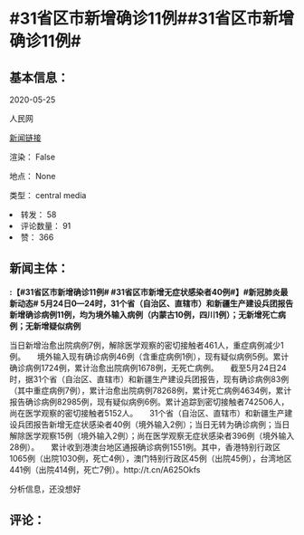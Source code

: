 <html>
 <body>
  <h1 id="title">
   #31省区市新增确诊11例##31省区市新增确诊11例#
  </h1>
  <div id="basic_info">
   <h2 id="default h2">
    基本信息：
   </h2>
   <p id="time">
    2020-05-25
   </p>
   <p id="author">
    人民网
   </p>
   <p id="src">
    <a href="https://weibo.cn/comment/J3wkph3AU">
     新闻链接
    </a>
   </p>
   <p id="is_rendered">
    渲染： False
   </p>
   <p id="location">
    地点： None
   </p>
   <p id="news_type">
    类型： central media
   </p>
  </div>
  <div id="attrs">
   <li id_no="repost">
    转发： 58
   </li>
   <li id_no="comment_number">
    评论数量： 91
   </li>
   <li id_no="attitude">
    赞： 366
   </li>
  </div>
  <div id="article">
   <h2 id="default h2">
    新闻主体：
   </h2>
   <p id="lead">
    <strong>
     :【#31省区市新增确诊11例# #31省区市新增无症状感染者40例#】#新冠肺炎最新动态# 5月24日0—24时，31个省（自治区、直辖市）和新疆生产建设兵团报告新增确诊病例11例，均为境外输入病例（内蒙古10例，四川1例）；无新增死亡病例；无新增疑似病例
    </strong>
   </p>
   <div id="main_text">
    <p id="paragraph_1">
     当日新增治愈出院病例7例，解除医学观察的密切接触者461人，重症病例减少1例。　　境外输入现有确诊病例46例（含重症病例1例），现有疑似病例5例。累计确诊病例1724例，累计治愈出院病例1678例，无死亡病例。　　截至5月24日24时，据31个省（自治区、直辖市）和新疆生产建设兵团报告，现有确诊病例83例（其中重症病例7例），累计治愈出院病例78268例，累计死亡病例4634例，累计报告确诊病例82985例，现有疑似病例6例。累计追踪到密切接触者742506人，尚在医学观察的密切接触者5152人。　　31个省（自治区、直辖市）和新疆生产建设兵团报告新增无症状感染者40例（境外输入2例）；当日无转为确诊病例；当日解除医学观察15例（境外输入2例）；尚在医学观察无症状感染者396例（境外输入28例）。　　累计收到港澳台地区通报确诊病例1551例。其中，香港特别行政区1065例（出院1030例，死亡4例），澳门特别行政区45例（出院45例），台湾地区441例（出院414例，死亡7例）。http://t.cn/A625Okfs
    </p>
   </div>
  </div>
  <div id="analyse_info">
   分析信息，还没想好
  </div>
  <div id="comments">
   <h2 id="default h2">
    评论：
   </h2>
  </div>
 </body>
</html>